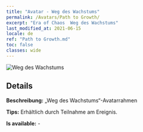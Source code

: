 ```yaml
---
title: "Avatar - Weg des Wachstums"
permalink: /Avatars/Path to Growth/
excerpt: "Era of Chaos  Weg des Wachstums"
last_modified_at: 2021-06-15
locale: de
ref: "Path to Growth.md"
toc: false
classes: wide
---
```

 ![Weg des Wachstums](/images/a/avatarFrame_68.png)

## Details

 **Beschreibung:** „Weg des Wachstums“-Avatarrahmen 

 **Tips:** Erhältlich durch Teilnahme am Ereignis. 

 **Is available:**  - 

